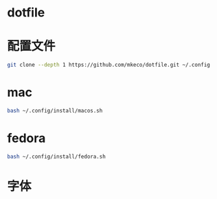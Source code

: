 # dotfile


# 配置文件

```sh
git clone --depth 1 https://github.com/mkeco/dotfile.git ~/.config
```
# mac

```sh
bash ~/.config/install/macos.sh
```
# fedora

```sh
bash ~/.config/install/fedora.sh
```
# 字体




